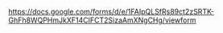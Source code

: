 https://docs.google.com/forms/d/e/1FAIpQLSfRs89ct2zSRTK-GhFh8WQPHmJkXF14CIFCT2SizaAmXNgCHg/viewform
